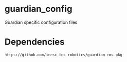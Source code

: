 guardian_config
===============

Guardian specific configuration files

# Dependencies

    https://github.com/inesc-tec-robotics/guardian-ros-pkg
    